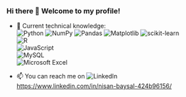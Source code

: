 ### Hi there 👋 Welcome to my profile!




- 🔭 Current technical knowledge: <br>
![Python](https://img.shields.io/badge/python-3670A0?style=for-the-badge&logo=python&logoColor=ffdd54) 		![NumPy](https://img.shields.io/badge/numpy-%23013243.svg?style=for-the-badge&logo=numpy&logoColor=white) ![Pandas](https://img.shields.io/badge/pandas-%23150458.svg?style=for-the-badge&logo=pandas&logoColor=white) ![Matplotlib](https://img.shields.io/badge/Matplotlib-%23ffffff.svg?style=for-the-badge&logo=Matplotlib&logoColor=black) ![scikit-learn](https://img.shields.io/badge/scikit--learn-%23F7931E.svg?style=for-the-badge&logo=scikit-learn&logoColor=white) <br> 
![R](https://img.shields.io/badge/r-%23276DC3.svg?style=for-the-badge&logo=r&logoColor=white) <br>
![JavaScript](https://img.shields.io/badge/javascript-%23323330.svg?style=for-the-badge&logo=javascript&logoColor=%23F7DF1E) <br>
![MySQL](https://img.shields.io/badge/MySQL-00000F?style=for-the-badge&logo=mysql&logoColor=white) <br>
![Microsoft Excel](https://img.shields.io/badge/Microsoft_Excel-217346?style=for-the-badge&logo=microsoft-excel&logoColor=white)

- 📫 You can reach me on ![LinkedIn](https://img.shields.io/badge/LinkedIn-0077B5?style=for-the-badge&logo=linkedin&logoColor=white
) <br>
 https://www.linkedin.com/in/nisan-baysal-424b96156/

<!--
- 🌱 I’m currently working on ...
-->

